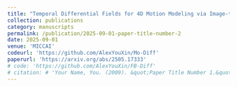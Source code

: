 ```yaml
---
title: "Temporal Differential Fields for 4D Motion Modeling via Image-to-Video Synthesis"
collection: publications
category: manuscripts
permalink: /publication/2025-09-01-paper-title-number-2
date: 2025-09-01
venue: 'MICCAI'
codeurl: 'https://github.com/AlexYouXin/Mo-Diff'
paperurl: 'https://arxiv.org/abs/2505.17333'
# code: 'https://github.com/AlexYouXin/FB-Diff'
# citation: # 'Your Name, You. (2009). &quot;Paper Title Number 1.&quot; <i>Journal 1</i>. 1(1).'
---
```

